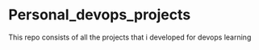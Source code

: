 # Personal_devops_projects
This repo consists of all the projects that i developed for devops learning 

